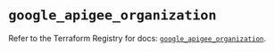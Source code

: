 # `google_apigee_organization`

Refer to the Terraform Registry for docs: [`google_apigee_organization`](https://registry.terraform.io/providers/hashicorp/google-beta/5.24.0/docs/resources/google_apigee_organization).
